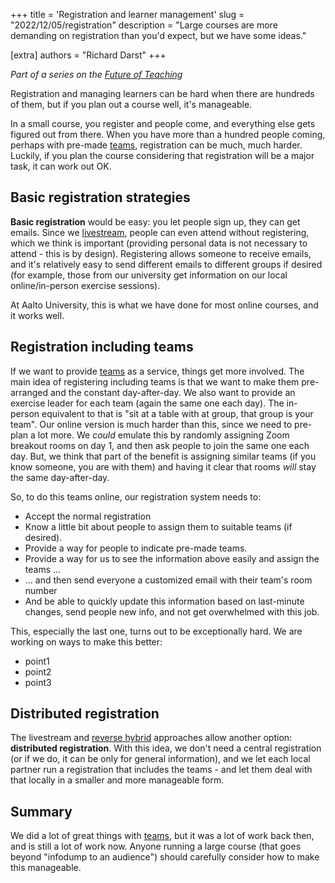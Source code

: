 +++
title = 'Registration and learner management'
slug = "2022/12/05/registration"
description = "Large courses are more demanding on registration than you'd expect, but we have some ideas."

[extra]
authors = "Richard Darst"
+++

*Part of a series on the [Future of
Teaching](@/blog/2022-10-17-future-of-teaching.md)*

Registration and managing learners can be hard when there are hundreds
of them, but if you plan out a course well, it's manageable.

In a small course, you register and people come, and everything else
gets figured out from there.  When you have more than a hundred people
coming, perhaps with pre-made [teams](TODO:LINK),
registration can be much, much harder.  Luckily, if
you plan the course considering that registration will be a major
task, it can work out OK.

## Basic registration strategies

**Basic registration** would be easy: you let people sign up, they can
get emails.  Since we
[livestream](@/blog/2022-11-14-livestreaming-courses.md), people can
even attend without registering, which we think is important (providing
personal data is not necessary to attend - this is by design).
Registering allows someone to receive emails, and it's relatively easy
to send different emails to different groups if desired (for example,
those from our university get information on our local
online/in-person exercise sessions).

At Aalto University, this is what we have done for most online
courses, and it works well.

## Registration including teams

If we want to provide [teams](TODO:LINK) as a service, things get more
involved.  The main idea of registering including teams is that we want
to make them pre-arranged and the constant day-after-day.  We also want to
provide an exercise leader for each team (again the same one each day).
The in-person equivalent to that is "sit at a table with at group, that group
is your team".  Our online version is much harder than this, since we
need to pre-plan a lot more.  We *could* emulate this by randomly assigning
Zoom breakout rooms on day 1, and then ask people to join the same one
each day.  But, we think that part of the benefit is assigning similar
teams (if you know someone, you are with them) and having it clear
that rooms *will* stay the same day-after-day.


So, to do this teams online, our registration system needs to:
* Accept the normal registration
* Know a little bit about people to assign them to suitable teams (if
  desired).
* Provide a way for people to indicate pre-made teams.
* Provide a way for us to see the information above easily and assign
  the teams ...
* ... and then send everyone a customized email with their team's room
  number
* And be able to quickly update this information based on last-minute
  changes, send people new info, and not get overwhelmed with this
  job.

This, especially the last one, turns out to be exceptionally hard.  We
are working on ways to make this better:
- point1
- point2
- point3

## Distributed registration

The livestream and [reverse
hybrid](@/blog/2022-11-07-reverse-hybrid.md) approaches allow another
option: **distributed registration**.  With this idea, we don't need a
central registration (or if we do, it can be only for general
information), and we let each local partner run a registration that
includes the teams - and let them deal with that locally in a smaller
and more manageable form.


## Summary

We did a lot of great things with [teams](TODO:LINK), but it was a lot
of work back then, and is still a lot of work now.  Anyone running a
large course (that goes beyond "infodump to an audience") should
carefully consider how to make this manageable.

